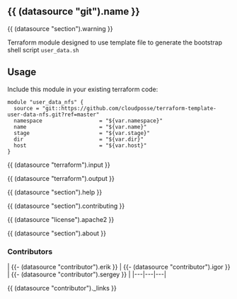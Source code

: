 ## {{ (datasource "git").name }}
{{ (datasource "section").warning }}

Terraform module designed to use template file to generate the bootstrap shell script `user_data.sh`

## Usage

Include this module in your existing terraform code:

```hcl
module "user_data_nfs" {
  source = "git::https://github.com/cloudposse/terraform-template-user-data-nfs.git?ref=master"
  namespace                  = "${var.namespace}"
  name                       = "${var.name}"
  stage                      = "${var.stage}"
  dir                        = "${var.dir}"
  host                       = "${var.host}"
}
```


{{ (datasource "terraform").input }}

{{ (datasource "terraform").output }}

{{ (datasource "section").help }}

{{ (datasource "section").contributing }}

{{ (datasource "license").apache2 }}

{{ (datasource "section").about }}

### Contributors

|
{{- (datasource "contributor").erik }} |
{{- (datasource "contributor").igor }} |
{{- (datasource "contributor").sergey }} |
|---|---|---|

{{ (datasource "contributor")._links }}
